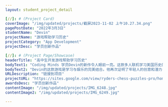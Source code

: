 ```yaml
---
layout: student_project_detail

[//]: # (Project Card)
coverImage: "/img/updated/projects/截屏2023-11-02 上午10.27.34.png"
pagePostDate: "2022年3月3日"
studentName: "Devin"
projectName: "游戏帮助学习历史"
projectCategory: "App Development"
projectDesc: "学员创新作品"

[//]: # (Project Page/Showcase)
headerTitle: "高中生开发游戏帮助学习历史"
bodyText1: "Coding Minds 学员Devin的新作令人眼前一亮。这款多人联机学习美国历史的游戏，展现出他与专业游戏团队相匹敌的实力。"
bodyText2: "Devin的这款游戏是学习与娱乐的完美结合。他再次证明了年轻人的创意和潜力，为Coding Minds带来了骄傲。"
URLDescription: "链接到项目"
projectURL: "https://sites.google.com/view/ryders-chess-puzzles-pro/home"
awardsDesc: "学员创新作品"
contentImage: "/img/updated/projects/IMG_6248.jpg"
contentImage2: "/img/updated/projects/IMG_6249.jpg"

---
```

